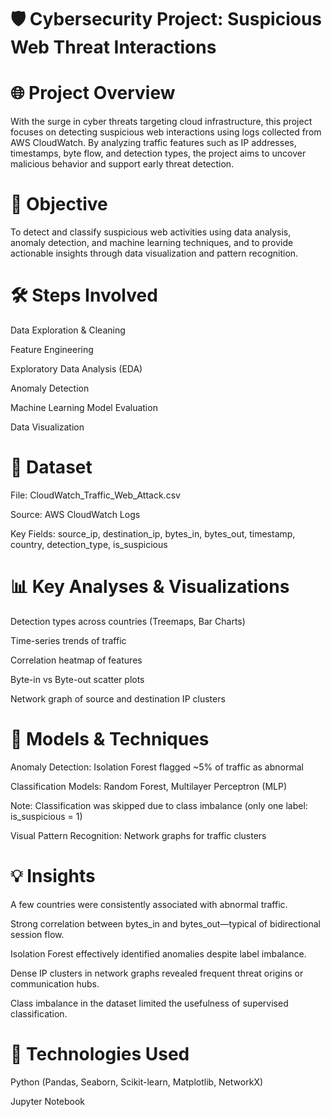 # 🛡️ Cybersecurity Project: Suspicious Web Threat Interactions

# 🌐 Project Overview

With the surge in cyber threats targeting cloud infrastructure, this project focuses on detecting suspicious web interactions using logs collected from AWS CloudWatch. By analyzing traffic features such as IP addresses, timestamps, byte flow, and detection types, the project aims to uncover malicious behavior and support early threat detection.

# 🎯 Objective

To detect and classify suspicious web activities using data analysis, anomaly detection, and machine learning techniques, and to provide actionable insights through data visualization and pattern recognition.

# 🛠️ Steps Involved

Data Exploration & Cleaning

Feature Engineering

Exploratory Data Analysis (EDA)

Anomaly Detection

Machine Learning Model Evaluation

Data Visualization

# 📁 Dataset

File: CloudWatch_Traffic_Web_Attack.csv

Source: AWS CloudWatch Logs

Key Fields: source_ip, destination_ip, bytes_in, bytes_out, timestamp, country, detection_type, is_suspicious

# 📊 Key Analyses & Visualizations

Detection types across countries (Treemaps, Bar Charts)

Time-series trends of traffic

Correlation heatmap of features

Byte-in vs Byte-out scatter plots

Network graph of source and destination IP clusters

# 🤖 Models & Techniques

Anomaly Detection: Isolation Forest flagged ~5% of traffic as abnormal

Classification Models: Random Forest, Multilayer Perceptron (MLP)

Note: Classification was skipped due to class imbalance (only one label: is_suspicious = 1)

Visual Pattern Recognition: Network graphs for traffic clusters

# 💡 Insights

A few countries were consistently associated with abnormal traffic.

Strong correlation between bytes_in and bytes_out—typical of bidirectional session flow.

Isolation Forest effectively identified anomalies despite label imbalance.

Dense IP clusters in network graphs revealed frequent threat origins or communication hubs.

Class imbalance in the dataset limited the usefulness of supervised classification.

# 🧠 Technologies Used

Python (Pandas, Seaborn, Scikit-learn, Matplotlib, NetworkX)

Jupyter Notebook



